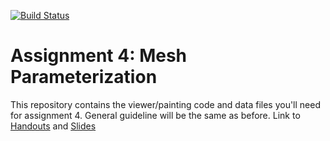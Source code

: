 [![Build Status](https://travis-ci.org/NYUGraphics/GM_Assignment_4.svg?branch=master)](https://travis-ci.org/NYUGraphics/GM_Assignment_4)
# Assignment 4: Mesh Parameterization

This repository contains the viewer/painting code and data files you'll need for
assignment 4. General guideline will be the same as before. Link to [Handouts](https://cs.nyu.edu/~panozzo/gp18/Handout4.pdf) and [Slides](https://cs.nyu.edu/~panozzo/gp18/Assignment4.pdf)
